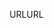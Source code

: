 <span data-ttu-id="021de-101">URL</span><span class="sxs-lookup"><span data-stu-id="021de-101">URL</span></span>